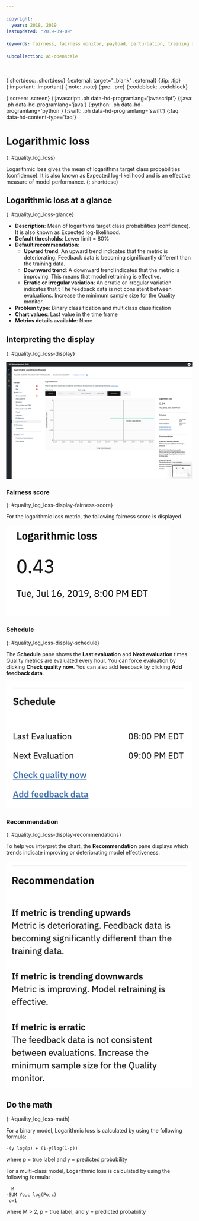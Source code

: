 ```yaml
---

copyright:
  years: 2018, 2019
lastupdated: "2019-09-09"

keywords: fairness, fairness monitor, payload, perturbation, training data, debiased, Logarithmic loss

subcollection: ai-openscale

---
```


{:shortdesc: .shortdesc}
{:external: target="_blank" .external}
{:tip: .tip}
{:important: .important}
{:note: .note}
{:pre: .pre}
{:codeblock: .codeblock}

{:screen: .screen}
{:javascript: .ph data-hd-programlang='javascript'}
{:java: .ph data-hd-programlang='java'}
{:python: .ph data-hd-programlang='python'}
{:swift: .ph data-hd-programlang='swift'}
{:faq: data-hd-content-type='faq'}

# Logarithmic loss
{: #quality_log_loss}

Logarithmic loss gives the mean of logarithms target class probabilities (confidence). It is also known as Expected log-likelihood and is an effective measure of model performance.
{: shortdesc}

## Logarithmic loss at a glance
{: #quality_log_loss-glance}

- **Description**: Mean of logarithms target class probabilities (confidence). It is also known as Expected log-likelihood.
- **Default thresholds**: Lower limit = 80%
- **Default recommendation**:
   - **Upward trend**: An upward trend indicates that the metric is deteriorating. Feedback data is becoming significantly different than the training data.
   - **Downward trend**: A downward trend indicates that the metric is improving. This means that model retraining is effective.
   - **Erratic or irregular variation**: An erratic or irregular variation indicates that t The feedback data is not consistent between evaluations. Increase the minimum sample size for the Quality monitor.
- **Problem type**: Binary classification and multiclass classification
- **Chart values**: Last value in the time frame
- **Metrics details available**: None

## Interpreting the display
{: #quality_log_loss-display}

![Logarithmic loss is displayed](images/wos-quality-log-loss.png)

### Fairness score
{: #quality_log_loss-display-fairness-score}

For the logarithmic loss metric, the following fairness score is displayed. 

![the Recall score percentage is displayed.](images/wos-quality-logloss-score.png)

### Schedule
{: #quality_log_loss-display-schedule}

The **Schedule** pane shows the **Last evaluation** and **Next evaluation** times. Quality metrics are evaluated every hour. You can force evaluation by clicking **Check quality now**. You can also add feedback by clicking **Add feedback data**.

![the schedule pane is displayed, which shows the last evaluation time and the next evaluation time](images/wos-quality-schedule.png)


### Recommendation
{: #quality_log_loss-display-recommendations}

To help you interpret the chart, the **Recommendation** pane displays which trends indicate improving or deteriorating model effectiveness.

![the recommendation pane is displayed.](images/wos-quality-negative-recommendation.png)



## Do the math
{: #quality_log_loss-math}

For a binary model, Logarithmic loss is calculated by using the following formula:

```
-(y log(p) + (1-y)log(1-p))
```

where p = true label and y = predicted probability

For a multi-class model, Logarithmic loss is calculated by using the following formula:

```
  M
-SUM Yo,c log(Po,c)
 c=1 
```

where M > 2, p = true label, and y = predicted probability
